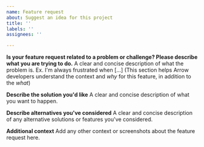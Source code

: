 ```yaml
---
name: Feature request
about: Suggest an idea for this project
title: ''
labels: ''
assignees: ''

---
```


**Is your feature request related to a problem or challenge? Please describe what you are trying to do.**
A clear and concise description of what the problem is. Ex. I'm always frustrated when [...] 
(This section helps Arrow developers understand the context and *why* for this feature, in addition to  the *what*)

**Describe the solution you'd like**
A clear and concise description of what you want to happen.

**Describe alternatives you've considered**
A clear and concise description of any alternative solutions or features you've considered.

**Additional context**
Add any other context or screenshots about the feature request here.
